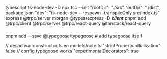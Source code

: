typescript ts-node-dev -D
npx tsc --init
    "rootDir": "./src" 
    "outDir": "./dist",     
package.json
    "dev": "ts-node-dev --respawn -transpileOnly src/index.ts"
express @trpc/server morgan
    @types/express -D
***************client***************
pnpm add @trpc/client  @trpc/server @trpc/react-query @tanstack/react-query
###
pnpm add --save @typegoose/typegoose # add typegoose itself

// desactivar constructor ts en models/note.ts 
"strictPropertyInitialization": false 
// config typegoose works
"experimentalDecorators": true 